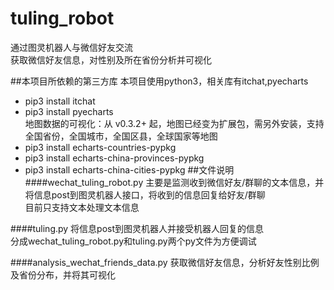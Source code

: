 # tuling_robot
通过图灵机器人与微信好友交流<br>
获取微信好友信息，对性别及所在省份分析并可视化

##本项目所依赖的第三方库
本项目使用python3，相关库有itchat,pyecharts <br>
* pip3 install itchat
* pip3 install pyecharts<br>
地图数据的可视化：从 v0.3.2+ 起，地图已经变为扩展包，需另外安装，支持全国省份，全国城市，全国区县，全球国家等地图
* pip3 install echarts-countries-pypkg
* pip3 install echarts-china-provinces-pypkg
* pip3 install echarts-china-cities-pypkg
##文件说明
####wechat_tuling_robot.py
主要是监测收到微信好友/群聊的文本信息，并将信息post到图灵机器人接口，将收到的信息回复给好友/群聊<br>
目前只支持文本处理文本信息

####tuling.py
将信息post到图灵机器人并接受机器人回复的信息<br>
分成wechat_tuling_robot.py和tuling.py两个py文件为方便调试

####analysis_wechat_friends_data.py
获取微信好友信息，分析好友性别比例及省份分布，并将其可视化
